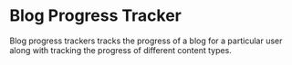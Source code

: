 # Blog Progress Tracker

Blog progress trackers tracks the progress of a blog for a particular user along with tracking the progress of different content types.